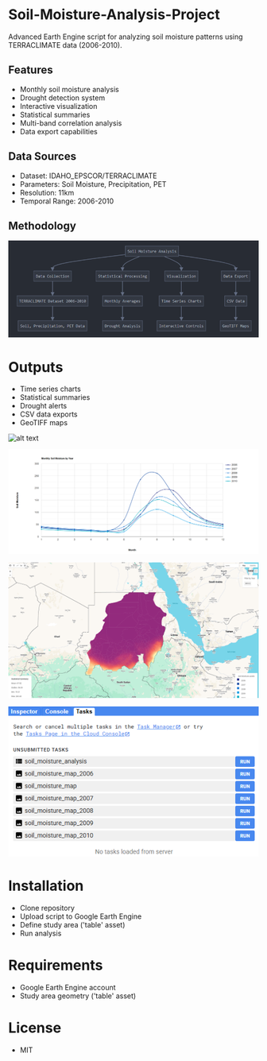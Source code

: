 # Soil-Moisture-Analysis-Project
Advanced Earth Engine script for analyzing soil moisture patterns using TERRACLIMATE data (2006-2010).

## Features

- Monthly soil moisture analysis
- Drought detection system
- Interactive visualization
- Statistical summaries
- Multi-band correlation analysis
- Data export capabilities

## Data Sources
- Dataset: IDAHO_EPSCOR/TERRACLIMATE
- Parameters: Soil Moisture, Precipitation, PET
- Resolution: 11km
- Temporal Range: 2006-2010

## Methodology

![alt text](image.png)

# Outputs
* Time series charts
* Statistical summaries
* Drought alerts
* CSV data exports
* GeoTIFF maps

![alt text](https://imgur.com/hupe4g5.gif)

![alt text](image-1.png)

![alt text](image-2.png)

![alt text](image-3.png)

# Installation

* Clone repository
* Upload script to Google Earth Engine
* Define study area ('table' asset)
* Run analysis

# Requirements

* Google Earth Engine account
* Study area geometry ('table' asset)

# License
* MIT
